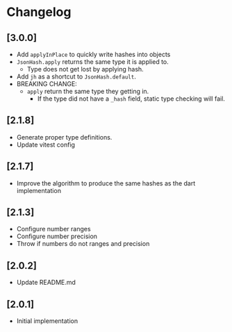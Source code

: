 # Changelog

## [3.0.0]

- Add `applyInPlace` to quickly write hashes into objects
- `JsonHash.apply` returns the same type it is applied to.
  - Type does not get lost by applying hash.
- Add `jh` as a shortcut to `JsonHash.default`.
- BREAKING CHANGE:
  - `apply` return the same type they getting in.
    - If the type did not have a `_hash` field, static type checking will fail.

## [2.1.8]

- Generate proper type definitions.
- Update vitest config

## [2.1.7]

- Improve the algorithm to produce the same hashes as the dart implementation

## [2.1.3]

- Configure number ranges
- Configure number precision
- Throw if numbers do not ranges and precision

## [2.0.2]

- Update README.md

## [2.0.1]

- Initial implementation
